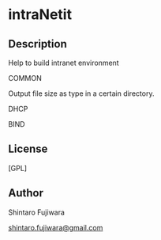 # intraNetit

## Description
Help to build intranet environment

COMMON

Output file size as type in a certain directory.

DHCP

BIND

## License 
[GPL]

## Author
Shintaro Fujiwara

shintaro.fujiwara@gmail.com
